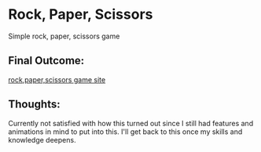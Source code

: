 # Rock, Paper, Scissors 
Simple rock, paper, scissors game

## Final Outcome:
[rock,paper,scissors game site](https://jmndz.github.io/rock-paper-scissors/)

## Thoughts:
Currently not satisfied with how this turned out since I still had features and animations in mind to put into this. I'll get back to this once my skills and knowledge deepens.

